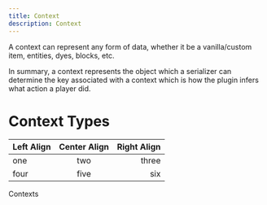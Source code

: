 ```yaml
---
title: Context
description: Context
---
```


A context can represent any form of data, whether it be a vanilla/custom item, entities, dyes, blocks, etc.

In summary, a context represents the object which a serializer can determine the key associated with a context which is how the plugin infers what action a player did.

# Context Types

| Left Align | Center Align | Right Align |
|:-----------|:------------:|------------:|
| one        | two          | three       |
| four       | five         | six         |

Contexts 